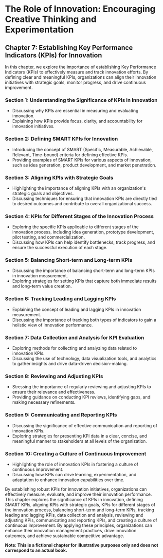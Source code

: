 The Role of Innovation: Encouraging Creative Thinking and Experimentation
=========================================================================

Chapter 7: Establishing Key Performance Indicators (KPIs) for Innovation
------------------------------------------------------------------------

In this chapter, we explore the importance of establishing Key Performance Indicators (KPIs) to effectively measure and track innovation efforts. By defining clear and meaningful KPIs, organizations can align their innovation initiatives with strategic goals, monitor progress, and drive continuous improvement.

### Section 1: Understanding the Significance of KPIs in Innovation

* Discussing why KPIs are essential in measuring and evaluating innovation.
* Explaining how KPIs provide focus, clarity, and accountability for innovation initiatives.

### Section 2: Defining SMART KPIs for Innovation

* Introducing the concept of SMART (Specific, Measurable, Achievable, Relevant, Time-bound) criteria for defining effective KPIs.
* Providing examples of SMART KPIs for various aspects of innovation, such as idea generation, product development, and market penetration.

### Section 3: Aligning KPIs with Strategic Goals

* Highlighting the importance of aligning KPIs with an organization's strategic goals and objectives.
* Discussing techniques for ensuring that innovation KPIs are directly tied to desired outcomes and contribute to overall organizational success.

### Section 4: KPIs for Different Stages of the Innovation Process

* Exploring the specific KPIs applicable to different stages of the innovation process, including idea generation, prototype development, pilot testing, and commercialization.
* Discussing how KPIs can help identify bottlenecks, track progress, and ensure the successful execution of each stage.

### Section 5: Balancing Short-term and Long-term KPIs

* Discussing the importance of balancing short-term and long-term KPIs in innovation measurement.
* Exploring strategies for setting KPIs that capture both immediate results and long-term value creation.

### Section 6: Tracking Leading and Lagging KPIs

* Explaining the concept of leading and lagging KPIs in innovation measurement.
* Discussing the importance of tracking both types of indicators to gain a holistic view of innovation performance.

### Section 7: Data Collection and Analysis for KPI Evaluation

* Exploring methods for collecting and analyzing data related to innovation KPIs.
* Discussing the use of technology, data visualization tools, and analytics to gather insights and drive data-driven decision-making.

### Section 8: Reviewing and Adjusting KPIs

* Stressing the importance of regularly reviewing and adjusting KPIs to ensure their relevance and effectiveness.
* Providing guidance on conducting KPI reviews, identifying gaps, and making necessary refinements.

### Section 9: Communicating and Reporting KPIs

* Discussing the significance of effective communication and reporting of innovation KPIs.
* Exploring strategies for presenting KPI data in a clear, concise, and meaningful manner to stakeholders at all levels of the organization.

### Section 10: Creating a Culture of Continuous Improvement

* Highlighting the role of innovation KPIs in fostering a culture of continuous improvement.
* Discussing how KPIs can drive learning, experimentation, and adaptation to enhance innovation capabilities over time.

By establishing robust KPIs for innovation initiatives, organizations can effectively measure, evaluate, and improve their innovation performance. This chapter explores the significance of KPIs in innovation, defining SMART KPIs, aligning KPIs with strategic goals, KPIs for different stages of the innovation process, balancing short-term and long-term KPIs, tracking leading and lagging KPIs, data collection and analysis, reviewing and adjusting KPIs, communicating and reporting KPIs, and creating a culture of continuous improvement. By applying these principles, organizations can enhance their innovation management practices, drive innovation outcomes, and achieve sustainable competitive advantage.

**Note: This is a fictional chapter for illustrative purposes only and does not correspond to an actual book.**
